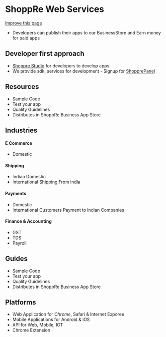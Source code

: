 # ShoppRe Web Services

[Improve this page](https://github.com/shoppre/expeditions/edit/master/docs/initiatives/shoppre-web-services.md)


- Developers can publish their apps to our BusinessStore and Earn money for paid apps


## Developer first approach

- [Shoppre Studio](https://login.shoppre.com/signup?client_id=studio) for developers to develop apps
- We provide sdk, services for development - Signup for [ShopprePanel](https://login.shoppre.com/signup?client_id=cpanel)

## Resources

- Sample Code
- Test your app
- Quality Guidelines
- Distributes in ShoppRe Business App Store

## Industries

#### E Commerce
- Domestic 

#### Shipping
- Indian Domestic
- International Shipping From India

#### Payments
- Domestic
- International Customers Payment to Indian Companies

#### Finance & Accounting
- GST
- TDS
- Payroll

## Guides

- Sample Code
- Test your app
- Quality Guidelines
- Distributes in ShoppRe Business App Store

## Platforms

- Web Application for *Chrome*, Safari & Internet Exporee
- Mobile Applications for Android & iOS
- API for Web, Mobile, IOT
- Chrome Extension


